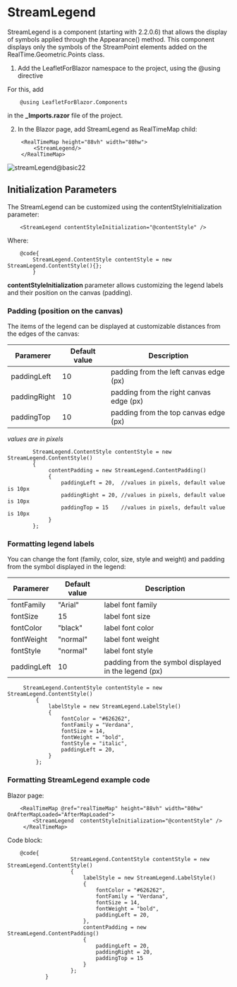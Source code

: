 # StreamLegend

StreamLegend is a component (starting with 2.2.0.6) that allows the display of symbols applied through the Appearance() method. This component displays only the symbols of the StreamPoint elements added on the RealTime.Geometric.Points class.

1. Add the LeafletForBlazor namespace to the project, using the @using directive

For this, add

        @using LeafletForBlazor.Components

in the **_Imports.razor** file of the project.

2. In the Blazor page, add StreamLegend as RealTimeMap child:


        <RealTimeMap height="88vh" width="80hw">
            <StreamLegend/>
        </RealTimeMap>

![streamLegend@basic22](https://github.com/user-attachments/assets/4de7a0a0-ad00-4efc-ab6f-7bf1f9524335)

## Initialization Parameters

The StreamLegend can be customized using the contentStyleInitialization parameter:

        <StreamLegend contentStyleInitialization="@contentStyle" />

Where:

        @code{
            StreamLegend.ContentStyle contentStyle = new StreamLegend.ContentStyle(){};
            }


**contentStyleInitialization** parameter allows customizing the legend labels and their position on the canvas (padding).

### Padding (position on the canvas)

The items of the legend can be displayed at customizable distances from the edges of the canvas:

| Paramerer | Default value | Description |
|----|----|----|
| paddingLeft | 10 | padding from the left canvas edge (px) |
| paddingRight | 10 | padding from the right canvas edge (px) |
| paddingTop | 10 | padding from the top canvas edge (px) |

_values ​​are in pixels_


            StreamLegend.ContentStyle contentStyle = new StreamLegend.ContentStyle()
            {
                 contentPadding = new StreamLegend.ContentPadding()
                 {
                     paddingLeft = 20,  //values ​​in pixels, default value is 10px
                     paddingRight = 20, //values ​​in pixels, default value is 10px
                     paddingTop = 15    //values ​​in pixels, default value is 10px
                 }
            };

### Formatting legend labels 

You can change the font (family, color, size, style and weight) and padding from the symbol displayed in the legend:

| Paramerer | Default value | Description |
|----|----|----|
| fontFamily | "Arial"  | label font family |
| fontSize | 15 | label font size |
| fontColor | "black" | label font color |
| fontWeight | "normal" | label font weight |
| fontStyle | "normal" | label font style |
| paddingLeft | 10 | padding from the symbol displayed in the legend (px) |


         StreamLegend.ContentStyle contentStyle = new StreamLegend.ContentStyle()
             {
                 labelStyle = new StreamLegend.LabelStyle()
                 {
                     fontColor = "#626262",
                     fontFamily = "Verdana",
                     fontSize = 14,
                     fontWeight = "bold",
                     fontStyle = "italic",
                     paddingLeft = 20,
                 }
             }; 

### Formatting StreamLegend example code

Blazor page:

        <RealTimeMap @ref="realTimeMap" height="88vh" width="80hw" OnAfterMapLoaded="AfterMapLoaded">
            <StreamLegend  contentStyleInitialization="@contentStyle" />
         </RealTimeMap>

Code block:

        @code{
                        StreamLegend.ContentStyle contentStyle = new StreamLegend.ContentStyle()
                        {
                            labelStyle = new StreamLegend.LabelStyle()
                            {
                                fontColor = "#626262",
                                fontFamily = "Verdana",
                                fontSize = 14,
                                fontWeight = "bold",
                                paddingLeft = 20,
                            },
                            contentPadding = new StreamLegend.ContentPadding()
                            {
                                paddingLeft = 20,
                                paddingRight = 20,
                                paddingTop = 15
                            }
                        }; 
                }
